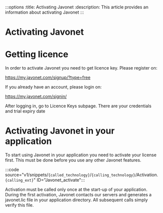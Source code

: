 :::options
:title: Activating Javonet
:description: This article provides an information about activating Javonet
:::

# Activating Javonet

# Getting licence

In order to activate Javonet you need to get licence key. Please register on: 

https://my.javonet.com/signup/?type=free

If you already have an account, please login on: 

https://my.javonet.com/signin/ 

After logging in, go to Licence Keys subpage. There are your credentials and trial expiry date 

# Activating Javonet in your application

To start using Javonet in your application you need to activate your license first. This must be done before you use any other Javonet features.

:::code source="v1/snippets/`{called_technology}`/`{calling_technology}`/Activation.`{calling_ext}`" ID="Javonet_activate":::

Activation must be called only once at the start-up of your application. During the first activation, Javonet contacts our servers and generates a javonet.lic file in your application directory. All subsequent calls simply verify this file.